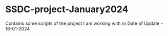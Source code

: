 # SSDC-project-January2024
Contains some scripts of the project I am working with.\n
Date of Update - 16-01-2024
